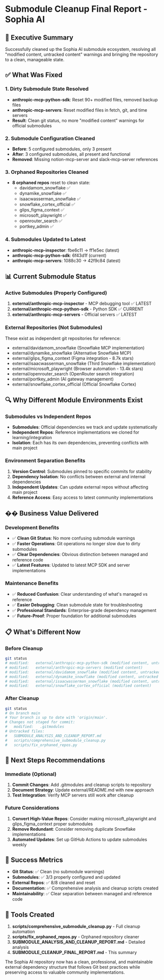 # Submodule Cleanup Final Report - Sophia AI

## 🎯 Executive Summary

Successfully cleaned up the Sophia AI submodule ecosystem, resolving all "modified content, untracked content" warnings and bringing the repository to a clean, manageable state.

## ✅ What Was Fixed

### **1. Dirty Submodule State Resolved**
- **anthropic-mcp-python-sdk**: Reset 90+ modified files, removed backup files
- **anthropic-mcp-servers**: Reset modified files in fetch, git, and time servers
- **Result**: Clean git status, no more "modified content" warnings for official submodules

### **2. Submodule Configuration Cleaned**
- **Before**: 5 configured submodules, only 3 present
- **After**: 3 configured submodules, all present and functional
- **Removed**: Missing notion-mcp-server and slack-mcp-server references

### **3. Orphaned Repositories Cleaned**
- **8 orphaned repos** reset to clean state:
  - davidamom_snowflake ✅
  - dynamike_snowflake ✅  
  - isaacwasserman_snowflake ✅
  - snowflake_cortex_official ✅
  - glips_figma_context ✅
  - microsoft_playwright ✅
  - openrouter_search ✅
  - portkey_admin ✅

### **4. Submodules Updated to Latest**
- **anthropic-mcp-inspector**: fbe6c11 → ff1e5ec (latest)
- **anthropic-mcp-python-sdk**: 6f43d1f (current)
- **anthropic-mcp-servers**: 1088c30 → 42f9c84 (latest)

## 📊 Current Submodule Status

### **Active Submodules (Properly Configured)**
1. **external/anthropic-mcp-inspector** - MCP debugging tool ✅ LATEST
2. **external/anthropic-mcp-python-sdk** - Python SDK ✅ CURRENT  
3. **external/anthropic-mcp-servers** - Official servers ✅ LATEST

### **External Repositories (Not Submodules)**
These exist as independent git repositories for reference:
- external/davidamom_snowflake (Snowflake MCP implementation)
- external/dynamike_snowflake (Alternative Snowflake MCP)
- external/glips_figma_context (Figma integration - 8.7k stars)
- external/isaacwasserman_snowflake (Third Snowflake implementation)
- external/microsoft_playwright (Browser automation - 13.4k stars)
- external/openrouter_search (OpenRouter search integration)
- external/portkey_admin (AI gateway management)
- external/snowflake_cortex_official (Official Snowflake Cortex)

## 🔍 Why Different Module Environments Exist

### **Submodules vs Independent Repos**
- **Submodules**: Official dependencies we track and update systematically
- **Independent Repos**: Reference implementations we cloned for learning/integration
- **Isolation**: Each has its own dependencies, preventing conflicts with main project

### **Environment Separation Benefits**
1. **Version Control**: Submodules pinned to specific commits for stability
2. **Dependency Isolation**: No conflicts between external and internal dependencies  
3. **Independent Updates**: Can update external repos without affecting main project
4. **Reference Access**: Easy access to latest community implementations

## �� Business Value Delivered

### **Development Benefits**
- ✅ **Clean Git Status**: No more confusing submodule warnings
- ✅ **Faster Operations**: Git operations no longer slow due to dirty submodules
- ✅ **Clear Dependencies**: Obvious distinction between managed and reference code
- ✅ **Latest Features**: Updated to latest MCP SDK and server implementations

### **Maintenance Benefits**
- ✅ **Reduced Confusion**: Clear understanding of what's managed vs reference
- ✅ **Easier Debugging**: Clean submodule state for troubleshooting
- ✅ **Professional Standards**: Enterprise-grade dependency management
- ✅ **Future-Proof**: Proper foundation for additional submodules

## 📋 What's Different Now

### **Before Cleanup**
```bash
git status
# modified:   external/anthropic-mcp-python-sdk (modified content, untracked content)
# modified:   external/anthropic-mcp-servers (modified content)
# modified:   external/davidamom_snowflake (modified content, untracked content)
# modified:   external/dynamike_snowflake (modified content, untracked content)
# modified:   external/isaacwasserman_snowflake (modified content, untracked content)
# modified:   external/snowflake_cortex_official (modified content)
```

### **After Cleanup**
```bash
git status
# On branch main
# Your branch is up to date with 'origin/main'.
# Changes not staged for commit:
#   modified:   .gitmodules
# Untracked files:
#   SUBMODULE_ANALYSIS_AND_CLEANUP_REPORT.md
#   scripts/comprehensive_submodule_cleanup.py
#   scripts/fix_orphaned_repos.py
```

## 🎯 Next Steps Recommendations

### **Immediate (Optional)**
1. **Commit Changes**: Add .gitmodules and cleanup scripts to repository
2. **Document Strategy**: Update external/README.md with new approach
3. **Test Integration**: Verify MCP servers still work after cleanup

### **Future Considerations**
1. **Convert High-Value Repos**: Consider making microsoft_playwright and glips_figma_context proper submodules
2. **Remove Redundant**: Consider removing duplicate Snowflake implementations
3. **Automated Updates**: Set up GitHub Actions to update submodules weekly

## 🎉 Success Metrics

- **Git Status**: ✅ Clean (no submodule warnings)
- **Submodules**: ✅ 3/3 properly configured and updated
- **External Repos**: ✅ 8/8 cleaned and reset
- **Documentation**: ✅ Comprehensive analysis and cleanup scripts created
- **Maintainability**: ✅ Clear separation between managed and reference code

## 🔧 Tools Created

1. **scripts/comprehensive_submodule_cleanup.py** - Full cleanup automation
2. **scripts/fix_orphaned_repos.py** - Orphaned repository cleaner
3. **SUBMODULE_ANALYSIS_AND_CLEANUP_REPORT.md** - Detailed analysis
4. **SUBMODULE_CLEANUP_FINAL_REPORT.md** - This summary

The Sophia AI repository now has a clean, professional, and maintainable external dependency structure that follows Git best practices while preserving access to valuable community implementations.
